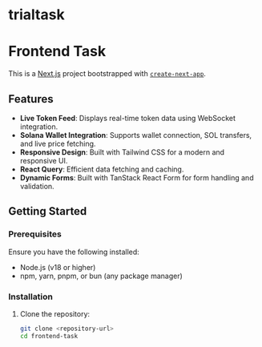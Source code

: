 # trialtask

# Frontend Task

This is a [Next.js](https://nextjs.org) project bootstrapped with [`create-next-app`](https://nextjs.org/docs/app/api-reference/cli/create-next-app).

## Features

- **Live Token Feed**: Displays real-time token data using WebSocket integration.
- **Solana Wallet Integration**: Supports wallet connection, SOL transfers, and live price fetching.
- **Responsive Design**: Built with Tailwind CSS for a modern and responsive UI.
- **React Query**: Efficient data fetching and caching.
- **Dynamic Forms**: Built with TanStack React Form for form handling and validation.

## Getting Started

### Prerequisites

Ensure you have the following installed:

- Node.js (v18 or higher)
- npm, yarn, pnpm, or bun (any package manager)

### Installation

1. Clone the repository:

   ```bash
   git clone <repository-url>
   cd frontend-task